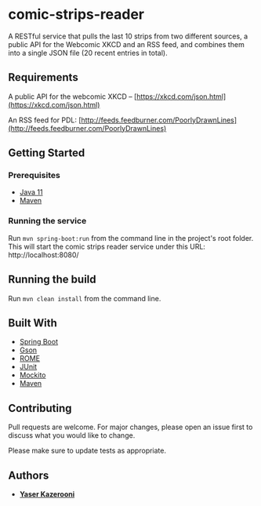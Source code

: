 # comic-strips-reader

A RESTful service that pulls the last 10 strips from two different sources, a public API for the Webcomic XKCD and an RSS feed, and combines them into a single JSON file (20 recent entries in total).

## Requirements
A public API for the webcomic XKCD – [https://xkcd.com/json.html](https://xkcd.com/json.html)

An RSS feed for PDL: [http://feeds.feedburner.com/PoorlyDrawnLines](http://feeds.feedburner.com/PoorlyDrawnLines)

## Getting Started
### Prerequisites

* [Java 11](https://www.oracle.com/java/technologies/javase-jdk11-downloads.html)
* [Maven](https://maven.apache.org/)

### Running the service

Run ```mvn spring-boot:run``` from the command line in the project's root folder. This will start the comic strips reader service under this URL: http://localhost:8080/

## Running the build
Run ```mvn clean install``` from the command line.

## Built With

* [Spring Boot](https://projects.spring.io/spring-boot/)
* [Gson](https://sites.google.com/site/gson/gson-user-guide)
* [ROME](https://rometools.github.io/rome/index.html)
* [JUnit](https://junit.org/junit5/)
* [Mockito](https://site.mockito.org/)
* [Maven](https://maven.apache.org/)

## Contributing

Pull requests are welcome. For major changes, please open an issue first
to discuss what you would like to change.

Please make sure to update tests as appropriate.

## Authors

* **[Yaser Kazerooni](https://www.linkedin.com/in/yaserkazerooni/)**
